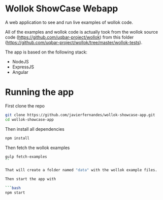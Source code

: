 # Wollok ShowCase Webapp

A web application to see and run live examples of wollok code.

All of the examples and wollok code is actually took from the wollok source code (https://github.com/uqbar-project/wollok)
from this folder (https://github.com/uqbar-project/wollok/tree/master/wollok-tests).

The app is based on the following stack:
* NodeJS
* ExpressJS
* Angular

# Running the app

First clone the repo
```bash
git clone https://github.com/javierfernandes/wollok-showcase-app.git
cd wollok-showcase-app
```

Then install all dependencies

```bash
npm install
```

Then fetch the wollok examples

```bash
gulp fetch-examples
``

That will create a folder named "data" with the wollok example files.

Then start the app with

```bash
npm start
```